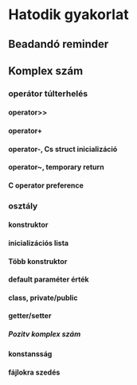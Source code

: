 # Hatodik gyakorlat
## Beadandó reminder

## Komplex szám
### operátor túlterhelés
#### operator>>
#### operator+
#### operator-, Cs struct inicializáció
#### operator~, temporary return
#### C operator preference

### osztály
#### konstruktor
#### inicializációs lista
#### Több konstruktor
#### default paraméter érték
#### class, private/public
#### getter/setter
##### Pozitv komplex szám
#### konstansság
#### fájlokra szedés
